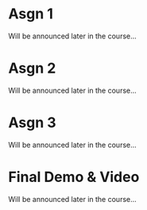 # Asgn 1

Will be announced later in the course...

# Asgn 2

Will be announced later in the course...

# Asgn 3

Will be announced later in the course...

# Final Demo & Video

Will be announced later in the course...
